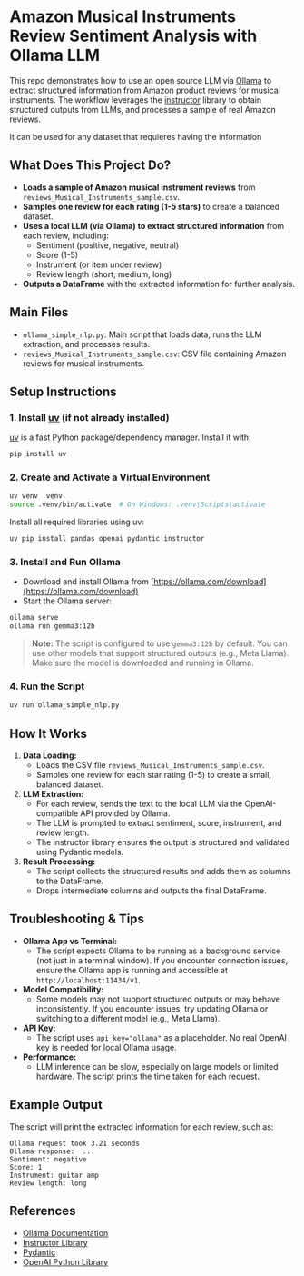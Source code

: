 # Amazon Musical Instruments Review Sentiment Analysis with Ollama LLM

This repo demonstrates how to use an open source LLM via [Ollama](https://ollama.com/) to extract structured information from Amazon product reviews for musical instruments. The workflow leverages the [instructor](https://pypi.org/project/instructor/) library to obtain structured outputs from LLMs, and processes a sample of real Amazon reviews.

It can be used for any dataset that requieres having the information

## What Does This Project Do?

- **Loads a sample of Amazon musical instrument reviews** from `reviews_Musical_Instruments_sample.csv`.
- **Samples one review for each rating (1-5 stars)** to create a balanced dataset.
- **Uses a local LLM (via Ollama) to extract structured information** from each review, including:
  - Sentiment (positive, negative, neutral)
  - Score (1-5)
  - Instrument (or item under review)
  - Review length (short, medium, long)
- **Outputs a DataFrame** with the extracted information for further analysis.

## Main Files

- `ollama_simple_nlp.py`: Main script that loads data, runs the LLM extraction, and processes results.
- `reviews_Musical_Instruments_sample.csv`: CSV file containing Amazon reviews for musical instruments.

## Setup Instructions

### 1. Install [uv](https://github.com/astral-sh/uv) (if not already installed)

[uv](https://github.com/astral-sh/uv) is a fast Python package/dependency manager. Install it with:

```bash
pip install uv
```

### 2. Create and Activate a Virtual Environment

```bash
uv venv .venv
source .venv/bin/activate  # On Windows: .venv\Scripts\activate
```

Install all required libraries using uv:

```bash
uv pip install pandas openai pydantic instructor
```

### 3. Install and Run Ollama

- Download and install Ollama from [https://ollama.com/download](https://ollama.com/download)
- Start the Ollama server:

```bash
ollama serve
ollama run gemma3:12b
```

> **Note:** The script is configured to use `gemma3:12b` by default. You can use other models that support structured outputs (e.g., Meta Llama). Make sure the model is downloaded and running in Ollama.

### 4. Run the Script

```bash
uv run ollama_simple_nlp.py
```

## How It Works

1. **Data Loading:**
   - Loads the CSV file `reviews_Musical_Instruments_sample.csv`.
   - Samples one review for each star rating (1-5) to create a small, balanced dataset.
2. **LLM Extraction:**
   - For each review, sends the text to the local LLM via the OpenAI-compatible API provided by Ollama.
   - The LLM is prompted to extract sentiment, score, instrument, and review length.
   - The instructor library ensures the output is structured and validated using Pydantic models.
3. **Result Processing:**
   - The script collects the structured results and adds them as columns to the DataFrame.
   - Drops intermediate columns and outputs the final DataFrame.

## Troubleshooting & Tips

- **Ollama App vs Terminal:**
  - The script expects Ollama to be running as a background service (not just in a terminal window). If you encounter connection issues, ensure the Ollama app is running and accessible at `http://localhost:11434/v1`.
- **Model Compatibility:**
  - Some models may not support structured outputs or may behave inconsistently. If you encounter issues, try updating Ollama or switching to a different model (e.g., Meta Llama).
- **API Key:**
  - The script uses `api_key="ollama"` as a placeholder. No real OpenAI key is needed for local Ollama usage.
- **Performance:**
  - LLM inference can be slow, especially on large models or limited hardware. The script prints the time taken for each request.

## Example Output

The script will print the extracted information for each review, such as:

```
Ollama request took 3.21 seconds
Ollama response:  ...
Sentiment: negative
Score: 1
Instrument: guitar amp
Review length: long
```

## References
- [Ollama Documentation](https://ollama.com/docs)
- [Instructor Library](https://python.useinstructor.com/)
- [Pydantic](https://docs.pydantic.dev/)
- [OpenAI Python Library](https://github.com/openai/openai-python)
